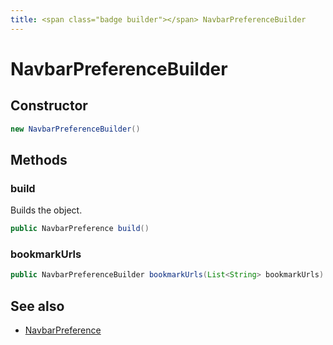 ```yaml
---
title: <span class="badge builder"></span> NavbarPreferenceBuilder
---
```

# <span class="badge builder"></span> NavbarPreferenceBuilder

## Constructor

```java
new NavbarPreferenceBuilder()
```
## Methods

### <span class="badge object-method"></span> build

Builds the object.

```java
public NavbarPreference build()
```

### <span class="badge object-method"></span> bookmarkUrls

```java
public NavbarPreferenceBuilder bookmarkUrls(List<String> bookmarkUrls)
```

## See also

 * <span class="badge object-type-class"></span> [NavbarPreference](./object-NavbarPreference.md)
